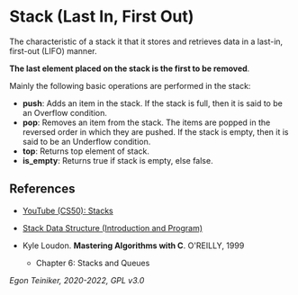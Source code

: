 # Stack (Last In, First Out)

The characteristic of a stack it that it stores and retrieves data in a last-in, first-out (LIFO) manner.

**The last element placed on the stack is the first to be removed**.

Mainly the following basic operations are performed in the stack:

* **push**: Adds an item in the stack. If the stack is full, then it is said to be an Overflow condition.
* **pop**: Removes an item from the stack. The items are popped in the reversed order in which they are pushed. If the stack is empty, then it is said to be an Underflow condition.
* **top**: Returns top element of stack.
* **is_empty**: Returns true if stack is empty, else false.


## References
* [YouTube (CS50): Stacks](https://youtu.be/hVsNqhEthOk)

* [Stack Data Structure (Introduction and Program)](https://www.geeksforgeeks.org/stack-data-structure-introduction-program/)

* Kyle Loudon. **Mastering Algorithms with C**. O'REILLY, 1999
    * Chapter 6: Stacks and Queues     
     
*Egon Teiniker, 2020-2022, GPL v3.0* 